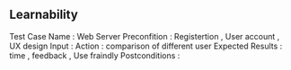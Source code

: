 ## Learnability

Test Case Name : Web Server
Preconfition : Registertion , User account , UX design
Input : 
Action : comparison of different user
Expected Results : time , feedback , Use fraindly
Postconditions :
